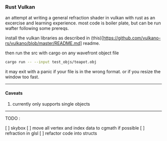 ### Rust Vulkan

an attempt at writing a general refraction shader in vulkan with rust as an excercise and learning experience. most code is boiler plate, but can be run wafter following some prereqs.

install the vulkan libraries as described in (this)[https://github.com/vulkano-rs/vulkano/blob/master/README.md] readme. 

then run the src with cargo on any wavefront object file

```bash
cargo run -- --input test_objs/teapot.obj
```

it may exit with a panic if your file is in the wrong format. or if you resize the window too fast.

---
#### Caveats

1. currently only supports single objects

---

TODO : 

[ ] skybox
[ ] move all vertex and index data to cgmath if possible
[ ] refraction in glsl
[ ] refactor code into structs
